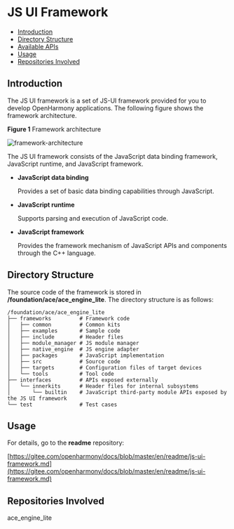 # JS UI Framework<a name="EN-US_TOPIC_0000001125689015"></a>

-   [Introduction](#section11660541593)
-   [Directory Structure](#section1464106163817)
-   [Available APIs](#section1096322014288)
-   [Usage](#section1529834174016)
-   [Repositories Involved](#section11683135113011)

## Introduction<a name="section11660541593"></a>

The JS UI framework is a set of JS-UI framework provided for you to develop OpenHarmony applications. The following figure shows the framework architecture.

**Figure  1**  Framework architecture<a name="fig11520531310"></a>

![](figures/framework-architecture.png "framework-architecture")

The JS UI framework consists of the JavaScript data binding framework, JavaScript runtime, and JavaScript framework.

-   **JavaScript data binding**

    Provides a set of basic data binding capabilities through JavaScript.


-   **JavaScript runtime**

    Supports parsing and execution of JavaScript code.


-   **JavaScript framework**

    Provides the framework mechanism of JavaScript APIs and components through the C++ language.


## Directory Structure<a name="section1464106163817"></a>

The source code of the framework is stored in  **/foundation/ace/ace\_engine\_lite**. The directory structure is as follows:

```
/foundation/ace/ace_engine_lite
├── frameworks         # Framework code
│   ├── common         # Common kits
│   ├── examples       # Sample code
│   ├── include        # Header files
│   ├── module_manager # JS module manager
│   ├── native_engine  # JS engine adapter
│   ├── packages       # JavaScript implementation
│   ├── src            # Source code
│   ├── targets        # Configuration files of target devices
│   └── tools          # Tool code
├── interfaces         # APIs exposed externally
│   └── innerkits      # Header files for internal subsystems
│       └── builtin    # JavaScript third-party module APIs exposed by the JS UI framework
└── test               # Test cases
```

## Usage<a name="section1529834174016"></a>

For details, go to the  **readme**  repository:

[https://gitee.com/openharmony/docs/blob/master/en/readme/js-ui-framework.md](https://gitee.com/openharmony/docs/blob/master/en/readme/js-ui-framework.md)

## Repositories Involved<a name="section11683135113011"></a>

ace\_engine\_lite


